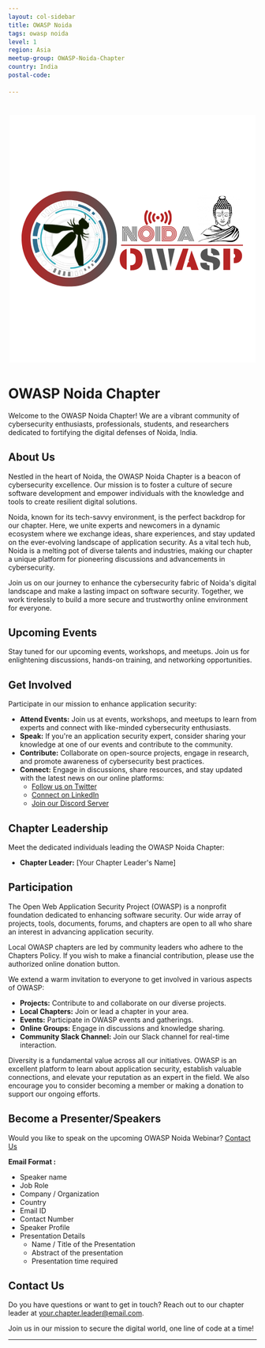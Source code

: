 ```yaml
---
layout: col-sidebar
title: OWASP Noida
tags: owasp noida
level: 1
region: Asia
meetup-group: OWASP-Noida-Chapter
country: India
postal-code: 

---
```


<h1 align="center"><img src="assets/images/OWASP.png"/></h1>

# OWASP Noida Chapter

Welcome to the OWASP Noida Chapter! We are a vibrant community of cybersecurity enthusiasts, professionals, students, and researchers dedicated to fortifying the digital defenses of Noida, India.

## About Us

Nestled in the heart of Noida, the OWASP Noida Chapter is a beacon of cybersecurity excellence. Our mission is to foster a culture of secure software development and empower individuals with the knowledge and tools to create resilient digital solutions.

Noida, known for its tech-savvy environment, is the perfect backdrop for our chapter. Here, we unite experts and newcomers in a dynamic ecosystem where we exchange ideas, share experiences, and stay updated on the ever-evolving landscape of application security. As a vital tech hub, Noida is a melting pot of diverse talents and industries, making our chapter a unique platform for pioneering discussions and advancements in cybersecurity.

Join us on our journey to enhance the cybersecurity fabric of Noida's digital landscape and make a lasting impact on software security. Together, we work tirelessly to build a more secure and trustworthy online environment for everyone.

## Upcoming Events

Stay tuned for our upcoming events, workshops, and meetups. Join us for enlightening discussions, hands-on training, and networking opportunities.

## Get Involved

Participate in our mission to enhance application security:

- **Attend Events:** Join us at events, workshops, and meetups to learn from experts and connect with like-minded cybersecurity enthusiasts.
- **Speak:** If you're an application security expert, consider sharing your knowledge at one of our events and contribute to the community.
- **Contribute:** Collaborate on open-source projects, engage in research, and promote awareness of cybersecurity best practices.
- **Connect:** Engage in discussions, share resources, and stay updated with the latest news on our online platforms:
  - [Follow us on Twitter](https://twitter.com/OWASP_Noida)
  - [Connect on LinkedIn](https://www.linkedin.com/company/owasp-noida)
  - [Join our Discord Server](https://discord.gg/owasp-noida)

## Chapter Leadership

Meet the dedicated individuals leading the OWASP Noida Chapter:

- **Chapter Leader:** [Your Chapter Leader's Name]

## Participation

The Open Web Application Security Project (OWASP) is a nonprofit foundation dedicated to enhancing software security. Our wide array of projects, tools, documents, forums, and chapters are open to all who share an interest in advancing application security.

Local OWASP chapters are led by community leaders who adhere to the Chapters Policy. If you wish to make a financial contribution, please use the authorized online donation button.

We extend a warm invitation to everyone to get involved in various aspects of OWASP:

- **Projects:** Contribute to and collaborate on our diverse projects.
- **Local Chapters:** Join or lead a chapter in your area.
- **Events:** Participate in OWASP events and gatherings.
- **Online Groups:** Engage in discussions and knowledge sharing.
- **Community Slack Channel:** Join our Slack channel for real-time interaction.

Diversity is a fundamental value across all our initiatives. OWASP is an excellent platform to learn about application security, establish valuable connections, and elevate your reputation as an expert in the field. We also encourage you to consider becoming a member or making a donation to support our ongoing efforts.
## Become a Presenter/Speakers

Would you like to speak on the upcoming OWASP Noida Webinar? [Contact Us](mailto:vaibhavjha@owasp.org)

**Email Format :**

- Speaker name
- Job Role
- Company / Organization
- Country
- Email ID
- Contact Number
- Speaker Profile
- Presentation Details
    - Name / Title of the Presentation
    - Abstract of the presentation
    - Presentation time required



## Contact Us

Do you have questions or want to get in touch? Reach out to our chapter leader at [your.chapter.leader@email.com](mailto:your.chapter.leader@email.com).

Join us in our mission to secure the digital world, one line of code at a time!

---
